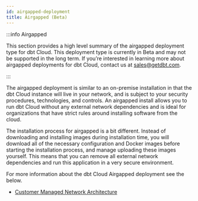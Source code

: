```yaml
---
id: airgapped-deployment
title: Airgapped (Beta)
---
```


:::info Airgapped

This section provides a high level summary of the airgapped deployment type for dbt Cloud. This deployment type is currently in Beta and may not be supported in the long term.
If you’re interested in learning more about airgapped deployments for dbt Cloud, contact us at sales@getdbt.com.

:::

The airgapped deployment is similar to an on-premise installation in that the dbt Cloud instance will live in your network, and is subject to your security procedures, technologies, and controls. An airgapped install allows you to run dbt Cloud without any external network dependencies and is ideal for organizations that have strict rules around installing software from the cloud.

The installation process for airgapped is a bit different. Instead of downloading and installing images during installation time, you will download all of the necessary configuration and Docker images before starting the installation process, and manage uploading these images yourself. This means that you can remove all external network dependencies and run this application in a very secure environment.

For more information about the dbt Cloud Airgapped deployment see the below.

- [Customer Managed Network Architecture](/docs/deploy/architecture)
